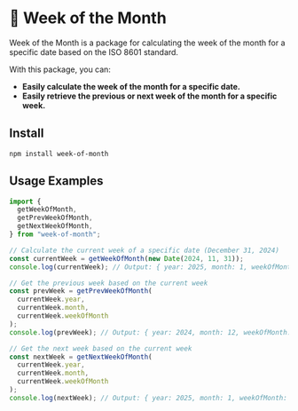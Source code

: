 # 📅 Week of the Month

Week of the Month is a package for calculating the week of the month for a specific date based on the ISO 8601 standard.<br/>

With this package, you can:

- **Easily calculate the week of the month for a specific date.**
- **Easily retrieve the previous or next week of the month for a specific week.**

## Install

```
npm install week-of-month
```

## Usage Examples

```javascript
import {
  getWeekOfMonth,
  getPrevWeekOfMonth,
  getNextWeekOfMonth,
} from "week-of-month";

// Calculate the current week of a specific date (December 31, 2024)
const currentWeek = getWeekOfMonth(new Date(2024, 11, 31));
console.log(currentWeek); // Output: { year: 2025, month: 1, weekOfMonth: 1 }

// Get the previous week based on the current week
const prevWeek = getPrevWeekOfMonth(
  currentWeek.year,
  currentWeek.month,
  currentWeek.weekOfMonth
);
console.log(prevWeek); // Output: { year: 2024, month: 12, weekOfMonth: 4 }

// Get the next week based on the current week
const nextWeek = getNextWeekOfMonth(
  currentWeek.year,
  currentWeek.month,
  currentWeek.weekOfMonth
);
console.log(nextWeek); // Output: { year: 2025, month: 1, weekOfMonth: 2 }
```
